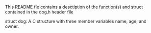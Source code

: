 This README fle contains a desctiption of the function(s) and struct contained in the dog.h header file

  struct dog: A C structure with three member variables name, age, and owner.

